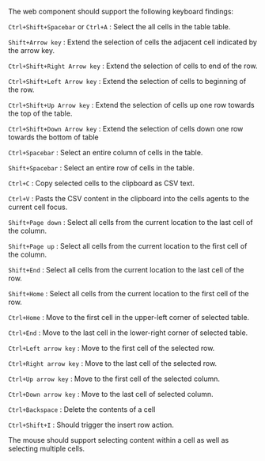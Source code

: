 The web component should support the following keyboard findings:

`Ctrl+Shift+Spacebar` or `Ctrl+A`
: Select the all cells in the table table.

`Shift+Arrow key`
: Extend the selection of cells the adjacent cell indicated by the arrow key.

`Ctrl+Shift+Right Arrow key`
: Extend the selection of cells to end of the row.

`Ctrl+Shift+Left Arrow key`
: Extend the selection of cells to beginning of the row.

`Ctrl+Shift+Up Arrow key`
: Extend the selection of cells up one row towards the top of the table.

`Ctrl+Shift+Down Arrow key`
: Extend the selection of cells down one row towards the bottom of table

`Ctrl+Spacebar`
: Select an entire column of cells in the table.

`Shift+Spacebar`
: Select an entire row of cells in the table.

`Ctrl+C`
: Copy selected cells to the clipboard as CSV text.

`Ctrl+V`
: Pasts the CSV content in the clipboard into the cells agents to the current cell focus.

`Shift+Page down`
: Select all cells from the current location to the last cell of the column.

`Shift+Page up`
: Select all cells from the current location to the first cell of the column.

`Shift+End`
: Select all cells from the current location to the last cell of the row.

`Shift+Home`
: Select all cells from the current location to the first cell of the row.

`Ctrl+Home`
: Move to the first cell in the upper-left corner of selected table.

`Ctrl+End`
: Move to the last cell in the lower-right corner of selected table.

`Ctrl+Left arrow key`
: Move to the first cell of the selected row.

`Ctrl+Right arrow key`
: Move to the last cell of the selected row.

`Ctrl+Up arrow key`
: Move to the first cell of the selected column.

`Ctrl+Down arrow key`
: Move to the last cell of selected column.

`Ctrl+Backspace`
: Delete the contents of a cell

`Ctrl+Shift+I`
: Should trigger the insert row action.

The mouse should support selecting content within a cell as well as selecting multiple cells.

